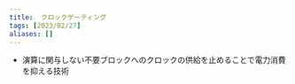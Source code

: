 ```yaml
---
title:  クロックゲーティング
tags: [2023/02/27]
aliases: []
---
```


- 演算に関与しない不要ブロックへのクロックの供給を止めることで電力消費を抑える技術